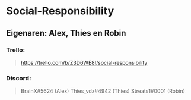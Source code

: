 # Social-Responsibility

## Eigenaren: Alex, Thies en Robin

### Trello: 
> https://trello.com/b/Z3D6WE8I/social-responsibility

### Discord: 
> BrainX#5624 (Alex)
> Thies_vdz#4942 (Thies)
> Streats1#0001 (Robin)
